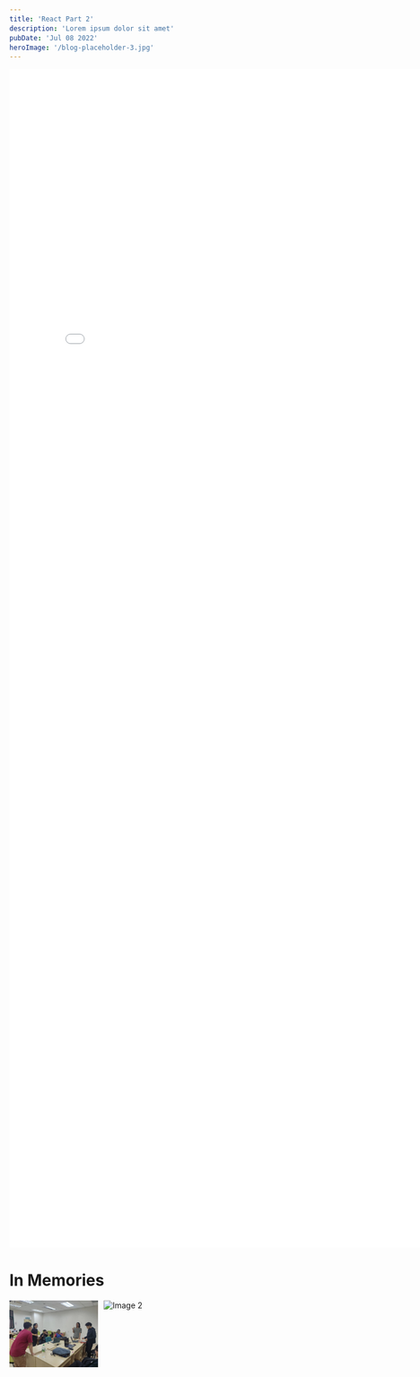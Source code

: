 ```yaml
---
title: 'React Part 2'
description: 'Lorem ipsum dolor sit amet'
pubDate: 'Jul 08 2022'
heroImage: '/blog-placeholder-3.jpg'
---
```




<embed src="w7/react_p2.pdf" width="800px" height="2100px" />

<!DOCTYPE html>
<html lang="en">
<head>
    <meta charset="UTF-8">
    <meta name="viewport" content="width=device-width, initial-scale=1.0">
    <style>
        .collage {
            display: flex;
            flex-wrap: wrap;
            gap: 10px;
        }
        .collage img {
            width: calc(33.333% - 10px);
            height: auto;
        }
    </style>
</head>
<body>
    <h1>In Memories</h1>
    <div class="collage">
        <img src="../../../public/w7/img.jpg" alt="Image 1">
        <img src="../../../public/img2.jpg" alt="Image 2">
    </div>
</body>
</html>